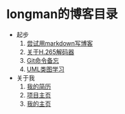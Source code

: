 # longman的博客目录
- 起步
    1. [尝试用markdown写博客](src/md/20170720.md) 
    2. [关于H.265解码器](src/md/20170723.md)
    3. [Git命令备忘](src/md/20170725.md)
    4. [UML类图学习](src/md/20170806.md)
- 关于我
    1. [我的简历](src/md/个人简历.md)
    2. [项目主页](https://github.com/LongmanLee) 
    3. [我的主页](https://LongmanLee.github.io)
